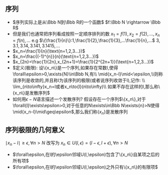 ## 序列
- $序列实际上是从\Bbb N到\Bbb R的一个函数$
  $f:\Bbb N \rightarrow \Bbb R$
- 但是我们也通常把序列看成按照一定顺序排列的数
  $x_1=f(1),x_2=f(2),...,x_n=f(n),...$
  e.g
  $\{\frac{1}{n}\}:1,\frac{1}{2},\frac{1}{3},...\frac{1}{n},...$
  $3,3.1,3.14,3.141,3.1415,...$
- $x_n=\frac{1}{n}(\text{n=1,2,3...})$
- $x_n=\frac{(-1)^{n}}{n}(\text{n=1,2,3...})$
- $x_{2n}=\frac{1}{2n},x_{2n+1}=\frac{1}{2^{2n+1}}(\text{n=1,2,3...})$
- $定义(极限): 设\{x_n\}是一个序列,如果存在常数l,使得\forall\epsilon>0,\exists{N}\in\Bbb N,有\\ \mid{x_n-l}\mid<\epsilon,\\则称该序列是收敛的,并且称l为该序列的极限(或者说序列收敛于l),记作: \\ \lim_{n\to\infty}x_n=l或者x_n\to{l}(n\to\infty)\\ 如果不存在这样的l,那么称\{x_n\}是发散序列$
- 如何用$\epsilon-N$语言描述一个发散序列?
假设存在一个序列$\{x_n\},对于\forall{l}\exists\epsilon>0,对于任意的N\exists\in\Bbb N\exists{n}>N使得\mid{x_n-l}\mid\geq\epsilon$,那么我们称$\{x_n\}$是发散序列
## 序列极限的几何意义
$\mid{x_n-l}\mid\geq\epsilon,\forall{n}>N$
改写为
$x_n\in{U(l,\epsilon)}=(l-\epsilon,l+\epsilon),\forall{n}>N$
- $\forall\epsilon,在l的\epsilon邻域U(l,\epsilon)包含了\{x_n\}自某项之后的所有项$
- $\forall\epsilon,在l的\epsilon邻域U(l,\epsilon)之外只有\{x_n\}的有限项$